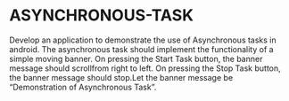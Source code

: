 # ASYNCHRONOUS-TASK
Develop an application to demonstrate the use of Asynchronous tasks in android. The asynchronous task should implement the functionality of a simple moving banner. On pressing the Start Task button, the banner message should scrollfrom right to left. On pressing the Stop Task button, the banner message should stop.Let the banner message be “Demonstration of Asynchronous Task”.
